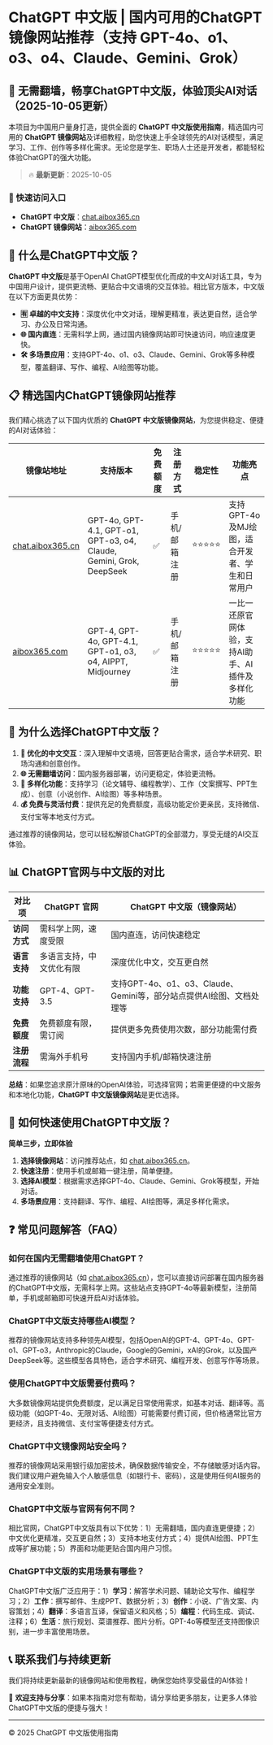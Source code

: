 # ChatGPT 中文版 | 国内可用的ChatGPT镜像网站推荐（支持 GPT-4o、o1、o3、o4、Claude、Gemini、Grok）

## 📢 无需翻墙，畅享ChatGPT中文版，体验顶尖AI对话（2025-10-05更新）

本项目为中国用户量身打造，提供全面的 **ChatGPT 中文版使用指南**，精选国内可用的 **ChatGPT 镜像网站**及详细教程，助您快速上手全球领先的AI对话模型，满足学习、工作、创作等多样化需求。无论您是学生、职场人士还是开发者，都能轻松体验ChatGPT的强大功能。

> 🔥 **最新更新**：2025-10-05

### 🚀 快速访问入口

- **ChatGPT 中文版**：[chat.aibox365.cn](https://chat.aibox365.cn)
- **ChatGPT 镜像网站**：[aibox365.com](https://aibox365.com)

## 🤔 什么是ChatGPT中文版？

**ChatGPT 中文版**是基于OpenAI ChatGPT模型优化而成的中文AI对话工具，专为中国用户设计，提供更流畅、更贴合中文语境的交互体验。相比官方版本，中文版在以下方面更具优势：

- **🈶 卓越的中文支持**：深度优化中文对话，理解更精准，表达更自然，适合学习、办公及日常沟通。
- **🌐 国内直连**：无需科学上网，通过国内镜像网站即可快速访问，响应速度更快。
- **🛠️ 多场景应用**：支持GPT-4o、o1、o3、Claude、Gemini、Grok等多种模型，覆盖翻译、写作、编程、AI绘图等功能。

## 📋 精选国内ChatGPT镜像网站推荐

我们精心挑选了以下国内优质的 **ChatGPT 中文版镜像网站**，为您提供稳定、便捷的AI对话体验：

| 镜像站地址 | 支持版本 | 免费额度 | 注册方式 | 稳定性 | 功能亮点 |
|------------|----------|----------|----------|--------|----------|
| [chat.aibox365.cn](https://chat.aibox365.cn) | GPT-4o, GPT-4.1, GPT-o1, GPT-o3, o4, Claude, Gemini, Grok, DeepSeek | ✅ | 手机/邮箱注册 | ⭐⭐⭐⭐⭐ | 支持GPT-4o及MJ绘图，适合开发者、学生和日常用户 |
| [aibox365.com](https://aibox365.com) | GPT-4, GPT-4o, GPT-4.1, GPT-o1, o3, o4, AIPPT, Midjourney | ✅ | 手机/邮箱注册 | ⭐⭐⭐⭐⭐ | 一比一还原官网体验，支持AI助手、AI插件及多样化功能 |

## 🌟 为什么选择ChatGPT中文版？

1. **📝 优化的中文交互**：深入理解中文语境，回答更贴合需求，适合学术研究、职场沟通和创意创作。
2. **🌐 无需翻墙访问**：国内服务器部署，访问更稳定，体验更流畅。
3. **🎯 多样化功能**：支持学习（论文辅导、编程教学）、工作（文案撰写、PPT生成）、创意（小说创作、AI绘图）等多种场景。
4. **💰 免费与灵活付费**：提供充足的免费额度，高级功能定价更亲民，支持微信、支付宝等本地支付方式。

通过推荐的镜像网站，您可以轻松解锁ChatGPT的全部潜力，享受无缝的AI交互体验。

## 📊 ChatGPT官网与中文版的对比

| 对比项 | ChatGPT 官网 | ChatGPT 中文版（镜像网站） |
|--------|--------------|----------------------------|
| **访问方式** | 需科学上网，速度受限 | 国内直连，访问快速稳定 |
| **语言支持** | 多语言支持，中文优化有限 | 深度优化中文，交互更自然 |
| **功能支持** | GPT-4、GPT-3.5 | 支持GPT-4o、o1、o3、Claude、Gemini等，部分站点提供AI绘图、文档处理等 |
| **免费额度** | 免费额度有限，需订阅 | 提供更多免费使用次数，部分功能需付费 |
| **注册流程** | 需海外手机号 | 支持国内手机/邮箱快速注册 |

**总结**：如果您追求原汁原味的OpenAI体验，可选择官网；若需更便捷的中文服务和本地化功能，**ChatGPT 中文版镜像网站**是更优选择。

## 📝 如何快速使用ChatGPT中文版？

**简单三步，立即体验**

1. **选择镜像网站**：访问推荐站点，如 [chat.aibox365.cn](https://chat.aibox365.cn)。
2. **快速注册**：使用手机或邮箱一键注册，简单便捷。
3. **选择AI模型**：根据需求选择GPT-4o、Claude、Gemini、Grok等模型，开始对话。
4. **多场景应用**：支持翻译、写作、编程、AI绘图等，满足多样化需求。

## ❓ 常见问题解答（FAQ）

### 如何在国内无需翻墙使用ChatGPT？

通过推荐的镜像网站（如 [chat.aibox365.cn](https://chat.aibox365.cn)），您可以直接访问部署在国内服务器的ChatGPT中文版，无需科学上网。这些站点支持GPT-4o等最新模型，注册简单，手机或邮箱即可快速开启AI对话体验。

### ChatGPT中文版支持哪些AI模型？

推荐的镜像网站支持多种领先AI模型，包括OpenAI的GPT-4、GPT-4o、GPT-o1、GPT-o3，Anthropic的Claude，Google的Gemini，xAI的Grok，以及国产DeepSeek等。这些模型各具特色，适合学术研究、编程开发、创意写作等场景。

### 使用ChatGPT中文版需要付费吗？

大多数镜像网站提供免费额度，足以满足日常使用需求，如基本对话、翻译等。高级功能（如GPT-4o、无限对话、AI绘图）可能需要付费订阅，但价格通常比官方更经济，且支持微信、支付宝等便捷支付方式。

### ChatGPT中文镜像网站安全吗？

推荐的镜像网站采用银行级加密技术，确保数据传输安全，不存储敏感对话内容。我们建议用户避免输入个人敏感信息（如银行卡、密码），这是使用任何AI服务的通用安全准则。

### ChatGPT中文版与官网有何不同？

相比官网，ChatGPT中文版具有以下优势：1）无需翻墙，国内直连更便捷；2）中文优化更精准，交互更自然；3）支持本地支付方式；4）提供AI绘图、PPT生成等扩展功能；5）界面和功能更贴合国内用户习惯。

### ChatGPT中文版的实用场景有哪些？

ChatGPT中文版广泛应用于：1）**学习**：解答学术问题、辅助论文写作、编程学习；2）**工作**：撰写邮件、生成PPT、数据分析；3）**创作**：小说、广告文案、内容策划；4）**翻译**：多语言互译，保留语义和风格；5）**编程**：代码生成、调试、注释；6）**生活**：旅行规划、菜谱推荐、图片分析。GPT-4o等模型还支持图像识别，进一步丰富使用场景。

## 📞 联系我们与持续更新

我们将持续更新最新的镜像网站和使用教程，确保您始终享受最佳的AI体验！

🌟 **欢迎支持与分享**：如果本指南对您有帮助，请分享给更多朋友，让更多人体验ChatGPT中文版的便捷与强大！

---

© 2025 ChatGPT 中文版使用指南
